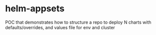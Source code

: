 # helm-appsets
POC that demonstrates how to structure a repo to deploy N charts with defaults/overrides, and values file for env and cluster
